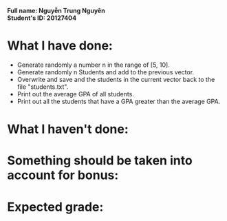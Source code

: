 **Full name: Nguyễn Trung Nguyên**\
**Student's ID: 20127404**

# What I have done:
* Generate randomly a number n in the range of [5, 10].
* Generate randomly n Students and add to the previous vector.
* Overwrite and save and the students in the current vector back to the file "students.txt".
* Print out the average GPA of all students.
* Print out all the students that have a GPA greater than the average GPA.

# What I haven't done:

# Something should be taken into account for bonus:


# Expected grade:
